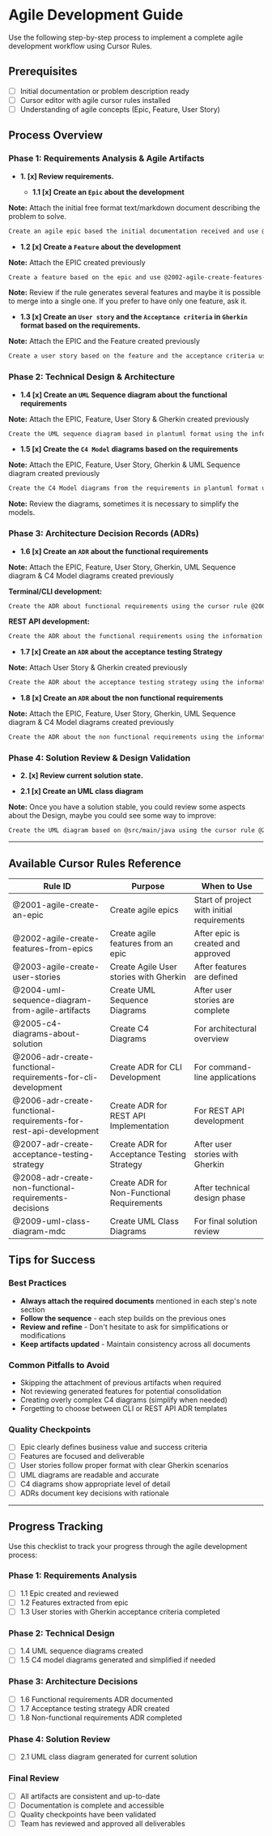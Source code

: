 # Agile Development Guide

Use the following step-by-step process to implement a complete agile development workflow using Cursor Rules.

## Prerequisites
- [ ] Initial documentation or problem description ready
- [ ] Cursor editor with agile cursor rules installed
- [ ] Understanding of agile concepts (Epic, Feature, User Story)

## Process Overview

### Phase 1: Requirements Analysis & Agile Artifacts

- **1. [x] Review requirements.**

  - **1.1 [x] Create an `Epic` about the development**

**Note:** Attach the initial free format text/markdown document describing the problem to solve.

```bash
Create an agile epic based the initial documentation received and use @2001-agile-create-an-epic
```

  - **1.2 [x] Create a `Feature` about the development**

**Note:** Attach the EPIC created previously

```bash
Create a feature based on the epic and use @2002-agile-create-features-from-epics
```

**Note:** Review if the rule generates several features and maybe it is possible to merge into a single one. If you prefer to have only one feature, ask it.

  - **1.3 [x] Create an `User story` and the `Acceptance criteria` in `Gherkin` format based on the requirements.**

**Note:** Attach the EPIC and the Feature created previously

```bash
Create a user story based on the feature and the acceptance criteria using the information provided with the cursor rule @2003-agile-create-user-stories
```

### Phase 2: Technical Design & Architecture

  - **1.4 [x] Create an `UML` Sequence diagram about the functional requirements**

**Note:** Attach the EPIC, Feature, User Story & Gherkin created previously

```bash
Create the UML sequence diagram based in plantuml format using the information provided with the cursor rule @2004-uml-sequence-diagram-from-agile-artifacts
```

  - **1.5 [x] Create the `C4 Model` diagrams based on the requirements**

**Note:** Attach the EPIC, Feature, User Story, Gherkin & UML Sequence diagram created previously

```bash
Create the C4 Model diagrams from the requirements in plantuml format using the information provided with the cursor rule @2005-c4-diagrams-about-solution
```

**Note:** Review the diagrams, sometimes it is necessary to simplify the models.

### Phase 3: Architecture Decision Records (ADRs)

  - **1.6 [x] Create an `ADR` about the functional requirements**

**Note:** Attach the EPIC, Feature, User Story, Gherkin, UML Sequence diagram & C4 Model diagrams created previously

**Terminal/CLI development:**

```bash
Create the ADR about functional requirements using the cursor rule @2006-adr-create-functional-requirements-for-cli-development
```

**REST API development:**

```bash
Create the ADR about the functional requirements using the information provided with the cursor rule @2006-adr-create-functional-requirements-for-rest-api-development
```

  - **1.7 [x] Create an `ADR` about the acceptance testing Strategy**

**Note:** Attach User Story & Gherkin created previously

```bash
Create the ADR about the acceptance testing strategy using the information provided with the cursor rule @2007-adr-create-acceptance-testing-strategy
```

  - **1.8 [x] Create an `ADR` about the non functional requirements**

**Note:** Attach the EPIC, Feature, User Story, Gherkin, UML Sequence diagram & C4 Model diagrams created previously

```bash
Create the ADR about the non functional requirements using the information provided with the cursor rule @2008-adr-create-non-functional-requirements-decisions
```

### Phase 4: Solution Review & Design Validation

- **2. [x] Review current solution state.**

 - **2.1 [x] Create an UML class diagram**

**Note:** Once you have a solution stable, you could review some aspects about the Design, maybe you could see some way to improve:

```bash
Create the UML diagram based on @src/main/java using the cursor rule @2009-uml-class-diagram-mdc
```

---

## Available Cursor Rules Reference

| Rule ID | Purpose | When to Use |
|---|---|----|
| @2001-agile-create-an-epic | Create agile epics | Start of project with initial requirements |
| @2002-agile-create-features-from-epics | Create agile features from an epic | After epic is created and approved |
| @2003-agile-create-user-stories | Create Agile User stories with Gherkin | After features are defined |
| @2004-uml-sequence-diagram-from-agile-artifacts | Create UML Sequence Diagrams | After user stories are complete |
| @2005-c4-diagrams-about-solution | Create C4 Diagrams | For architectural overview |
| @2006-adr-create-functional-requirements-for-cli-development | Create ADR for CLI Development | For command-line applications |
| @2006-adr-create-functional-requirements-for-rest-api-development | Create ADR for REST API Implementation | For REST API development |
| @2007-adr-create-acceptance-testing-strategy | Create ADR for Acceptance Testing Strategy | After user stories with Gherkin |
| @2008-adr-create-non-functional-requirements-decisions | Create ADR for Non-Functional Requirements | After technical design phase |
| @2009-uml-class-diagram-mdc | Create UML Class Diagrams | For final solution review |

## Tips for Success

### Best Practices
- **Always attach the required documents** mentioned in each step's note section
- **Follow the sequence** - each step builds on the previous ones
- **Review and refine** - Don't hesitate to ask for simplifications or modifications
- **Keep artifacts updated** - Maintain consistency across all documents

### Common Pitfalls to Avoid
- Skipping the attachment of previous artifacts when required
- Not reviewing generated features for potential consolidation
- Creating overly complex C4 diagrams (simplify when needed)
- Forgetting to choose between CLI or REST API ADR templates

### Quality Checkpoints
- [ ] Epic clearly defines business value and success criteria
- [ ] Features are focused and deliverable
- [ ] User stories follow proper format with clear Gherkin scenarios
- [ ] UML diagrams are readable and accurate
- [ ] C4 diagrams show appropriate level of detail
- [ ] ADRs document key decisions with rationale

---

## Progress Tracking

Use this checklist to track your progress through the agile development process:

### Phase 1: Requirements Analysis
- [ ] 1.1 Epic created and reviewed
- [ ] 1.2 Features extracted from epic
- [ ] 1.3 User stories with Gherkin acceptance criteria completed

### Phase 2: Technical Design
- [ ] 1.4 UML sequence diagrams created
- [ ] 1.5 C4 model diagrams generated and simplified if needed

### Phase 3: Architecture Decisions
- [ ] 1.6 Functional requirements ADR documented
- [ ] 1.7 Acceptance testing strategy ADR created
- [ ] 1.8 Non-functional requirements ADR completed

### Phase 4: Solution Review
- [ ] 2.1 UML class diagram generated for current solution

### Final Review
- [ ] All artifacts are consistent and up-to-date
- [ ] Documentation is complete and accessible
- [ ] Quality checkpoints have been validated
- [ ] Team has reviewed and approved all deliverables
